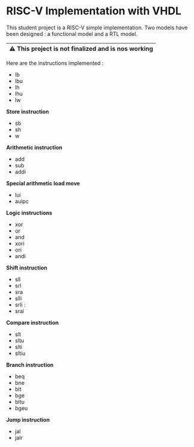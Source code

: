 # RISC-V Implementation with VHDL

This student project is a RISC-V simple implementation. Two models have been designed : a functional model and a RTL model.

| :warning: This project is not finalized and is nos working          |
|:--------------------------------------------------------------------|


Here are the instructions implemented :
* lb
* lbu 
* lh 
* lhu 
* lw 

__Store instruction__
* sb 
* sh 
* w 

__Arithmetic instruction__
* add 
* sub 
* addi 

__Special arithmetic load move__
* lui 
* auipc 

__Logic instructions__
* xor 
* or 
* and 
* xori 
* ori 
* andi 

__Shift instruction__
* sll 
* srl 
* sra 
* slli 
* srli :
* srai 

__Compare instruction__
* slt 
* sltu 
* slti 
* sltiu 

__Branch instruction__
* beq 
* bne 
* blt 
* bge 
* bltu 
* bgeu 

__Jump instruction__
* jal 
* jalr